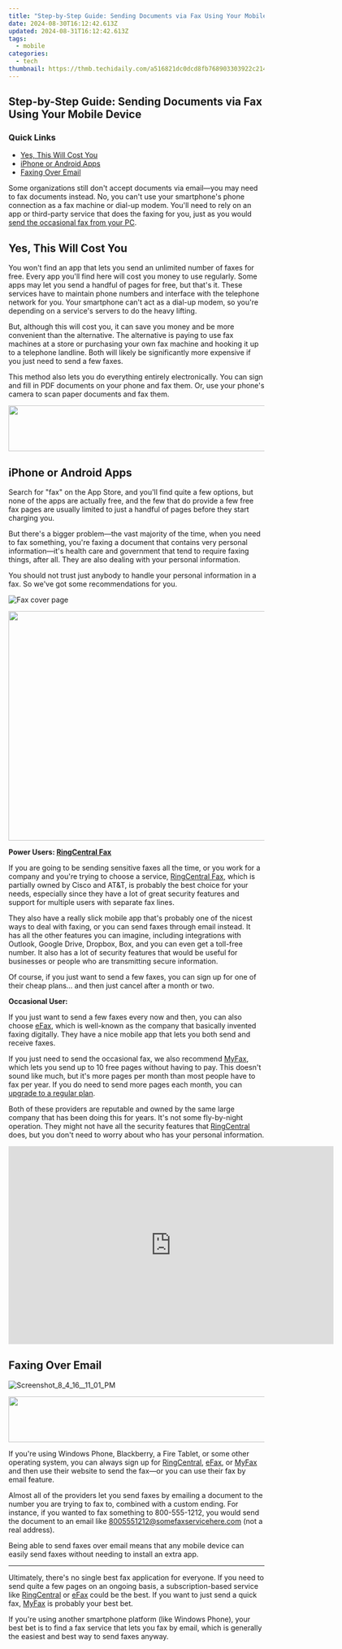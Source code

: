 ```yaml
---
title: "Step-by-Step Guide: Sending Documents via Fax Using Your Mobile Device"
date: 2024-08-30T16:12:42.613Z
updated: 2024-08-31T16:12:42.613Z
tags:
  - mobile
categories:
  - tech
thumbnail: https://thmb.techidaily.com/a516821dc0dcd8fb768903303922c214d1ad710be56ca1c3f04be97b27b5dc47.jpg
---
```


## Step-by-Step Guide: Sending Documents via Fax Using Your Mobile Device

### Quick Links

* [Yes, This Will Cost You](https://facebook-video-recording.techidaily.com/updated-2024-approved-the-art-of-image-detection-opposite-on-facebook-networks/)
* [iPhone or Android Apps](https://howto.techidaily.com/7-solutions-to-fix-error-code-963-on-google-play-of-huawei-nova-y71-drfone-by-drfone-fix-android-problems-fix-android-problems/)
* [Faxing Over Email](https://extra-resources.techidaily.com/exploring-ricoh-theta-s-in-full-review/)

 Some organizations still don't accept documents via email—you may need to fax documents instead. No, you can't use your smartphone's phone connection as a fax machine or dial-up modem. You'll need to rely on an app or third-party service that does the faxing for you, just as you would [send the occasional fax from your PC](https://tiktok-videos.techidaily.com/snapchats-secret-crafting-boomerang-masterpieces/).

##  Yes, This Will Cost You

 You won't find an app that lets you send an unlimited number of faxes for free. Every app you'll find here will cost you money to use regularly. Some apps may let you send a handful of pages for free, but that's it. These services have to maintain phone numbers and interface with the telephone network for you. Your smartphone can't act as a dial-up modem, so you're depending on a service's servers to do the heavy lifting.

 But, although this will cost you, it can save you money and be more convenient than the alternative. The alternative is paying to use fax machines at a store or purchasing your own fax machine and hooking it up to a telephone landline. Both will likely be significantly more expensive if you just need to send a few faxes.

 This method also lets you do everything entirely electronically. You can sign and fill in PDF documents on your phone and fax them. Or, use your phone's camera to scan paper documents and fax them.

<!-- affiliate ads begin -->
<a href="https://vapordna.pxf.io/c/5597632/1494880/17238" target="_top" id="1494880"><img src="//a.impactradius-go.com/display-ad/17238-1494880" border="0" alt="" width="728" height="90"/></a><img height="0" width="0" src="https://imp.pxf.io/i/5597632/1494880/17238" style="position:absolute;visibility:hidden;" border="0" />
<!-- affiliate ads end -->
##  iPhone or Android Apps

 Search for "fax" on the App Store, and you'll find quite a few options, but none of the apps are actually free, and the few that do provide a few free fax pages are usually limited to just a handful of pages before they start charging you.

 But there's a bigger problem—the vast majority of the time, when you need to fax something, you're faxing a document that contains very personal information—it's health care and government that tend to require faxing things, after all. They are also dealing with your personal information.

 You should not trust just anybody to handle your personal information in a fax. So we've got some recommendations for you.

![Fax cover page](https://static1.howtogeekimages.com/wordpress/wp-content/uploads/2015/06/34513455.png) 

<!-- affiliate ads begin -->
<a href="https://ukaidot.sjv.io/c/5597632/1793234/19578" target="_top" id="1793234"><img src="//a.impactradius-go.com/display-ad/19578-1793234" border="0" alt="" width="678" height="452"/></a><img height="0" width="0" src="https://imp.pxf.io/i/5597632/1793234/19578" style="position:absolute;visibility:hidden;" border="0" />
<!-- affiliate ads end -->
**Power Users: [RingCentral Fax](https://prf.hn/click/camref:1101l3Rga/creativeref:1011l40328/pubref:ct218505)** 

 If you are going to be sending sensitive faxes all the time, or you work for a company and you're trying to choose a service, [RingCentral Fax](https://prf.hn/click/camref:1101l3Rga/creativeref:1011l40328/pubref:ct218505), which is partially owned by Cisco and AT&T, is probably the best choice for your needs, especially since they have a lot of great security features and support for multiple users with separate fax lines.

 They also have a really slick mobile app that's probably one of the nicest ways to deal with faxing, or you can send faxes through email instead. It has all the other features you can imagine, including integrations with Outlook, Google Drive, Dropbox, Box, and you can even get a toll-free number. It also has a lot of security features that would be useful for businesses or people who are transmitting secure information.

 Of course, if you just want to send a few faxes, you can sign up for one of their cheap plans... and then just cancel after a month or two.

**Occasional User:** 

 If you just want to send a few faxes every now and then, you can also choose [eFax](https://ww2.efax.com/lp/competitor-comparison?cjdata=MXxOfDB8WXww&VID=36258&AID=14372175&utm%5Fcontent=14372175&utm%5Fmedium=affiliate&utm%5Fsource=cj&utm%5Fcampaign=3607085&Subid1=&subacctid=3607085&subacctname=Valnet+Inc.&adname=Compare+eFax+to+Other+Fax+Services+%26+See+Why+We%27re+the+Best%21&adid=14372175&SubId2=3607085&cjevent=68c666b8618c11ef8399018e0a82b82c&PID=cj%5Fint), which is well-known as the company that basically invented faxing digitally. They have a nice mobile app that lets you both send and receive faxes.

 If you just need to send the occasional fax, we also recommend [MyFax](https://www.anrdoezrs.net/links/3607085/type/dlg/sid/UUhtgUeUpU219888/https://www.myfax.com/lp/affiliate?cjdata=MXxOfDB8WXww&AID=12001188&utm%5Fcontent=12001188&utm%5Fmedium=affiliate&utm%5Fsource=cj&utm%5Fcampaign=3607085&Subid1=&subacctid=3607085&subacctname=Valnet+Inc.&adname=Faxing+Made+Easy%21+Start+Your+Free+Trial+Today+with+MyFax%21&adid=12001188&SubId2=3607085&cjevent=69f76f18618c11ef83f3e4740a82b82a), which lets you send up to 10 free pages without having to pay. This doesn't sound like much, but it's more pages per month than most people have to fax per year. If you do need to send more pages each month, you can [upgrade to a regular plan](https://www.anrdoezrs.net/links/3607085/type/dlg/sid/UUhtgUeUpU219888/https://www.myfax.com/lp/affiliate?cjdata=MXxOfDB8WXww&AID=10423449&utm%5Fcontent=10423449&utm%5Fmedium=affiliate&utm%5Fsource=cj&utm%5Fcampaign=3607085&Subid1=&subacctid=3607085&subacctname=Valnet+Inc.&adname=Banner+-+MyFax+Flash+125x125&adid=10423449&SubId2=3607085&cjevent=6a924f9b618c11ef83f3e4740a82b82a).

 Both of these providers are reputable and owned by the same large company that has been doing this for years. It's not some fly-by-night operation. They might not have all the security features that [RingCentral](https://prf.hn/click/camref:1101l3Rga/creativeref:1011l40328/pubref:ct218505) does, but you don't need to worry about who has your personal information.

<!-- affiliate ads begin -->
<a href="https://secure.2checkout.com/order/checkout.php?PRODS=2337838&QTY=1&AFFILIATE=108875&CART=1"><iframe width="640" height="390" src="https://www.youtube.com/embed/rzZwphIv4RM" title="APFill - Ink and Toner Coverage Calculator" frameborder="0" allow="accelerometer; autoplay; clipboard-write; encrypted-media; gyroscope; picture-in-picture; web-share" referrerpolicy="strict-origin-when-cross-origin" allowfullscreen></iframe></a>
<!-- affiliate ads end -->
##  Faxing Over Email

![Screenshot_8_4_16__11_01_PM](https://static1.howtogeekimages.com/wordpress/wp-content/uploads/2015/06/Screenshot_8_4_16__11_01_PM.png) 

<!-- affiliate ads begin -->
<a href="https://united.elfm.net/c/5597632/517826/4704" target="_top" id="517826"><img src="//a.impactradius-go.com/display-ad/4704-517826" border="0" alt="" width="728" height="90"/></a><img height="0" width="0" src="https://united.elfm.net/i/5597632/517826/4704" style="position:absolute;visibility:hidden;" border="0" />
<!-- affiliate ads end -->
 If you're using Windows Phone, Blackberry, a Fire Tablet, or some other operating system, you can always sign up for [RingCentral](https://prf.hn/click/camref:1101l3Rga/creativeref:1011l40328/pubref:ct218505), [eFax](https://ww2.efax.com/lp/competitor-comparison?cjdata=MXxOfDB8WXww&VID=36258&AID=14372175&utm%5Fcontent=14372175&utm%5Fmedium=affiliate&utm%5Fsource=cj&utm%5Fcampaign=3607085&Subid1=&subacctid=3607085&subacctname=Valnet+Inc.&adname=Compare+eFax+to+Other+Fax+Services+%26+See+Why+We%27re+the+Best%21&adid=14372175&SubId2=3607085&cjevent=68c666b8618c11ef8399018e0a82b82c&PID=cj%5Fint), or [MyFax](https://www.anrdoezrs.net/links/3607085/type/dlg/sid/UUhtgUeUpU219888/https://www.myfax.com/lp/affiliate?cjdata=MXxOfDB8WXww&AID=10423449&utm%5Fcontent=10423449&utm%5Fmedium=affiliate&utm%5Fsource=cj&utm%5Fcampaign=3607085&Subid1=&subacctid=3607085&subacctname=Valnet+Inc.&adname=Banner+-+MyFax+Flash+125x125&adid=10423449&SubId2=3607085&cjevent=6a924f9b618c11ef83f3e4740a82b82a) and then use their website to send the fax—or you can use their fax by email feature.

 Almost all of the providers let you send faxes by emailing a document to the number you are trying to fax to, combined with a custom ending. For instance, if you wanted to fax something to 800-555-1212, you would send the document to an email like 8005551212@somefaxservicehere.com (not a real address).

 Being able to send faxes over email means that any mobile device can easily send faxes without needing to install an extra app.

---

 Ultimately, there's no single best fax application for everyone. If you need to send quite a few pages on an ongoing basis, a subscription-based service like [RingCentral](https://prf.hn/click/camref:1101l3Rga/creativeref:1011l40328/pubref:ct218505) or [eFax](https://ww2.efax.com/lp/competitor-comparison?cjdata=MXxOfDB8WXww&VID=36258&AID=14372175&utm%5Fcontent=14372175&utm%5Fmedium=affiliate&utm%5Fsource=cj&utm%5Fcampaign=3607085&Subid1=&subacctid=3607085&subacctname=Valnet+Inc.&adname=Compare+eFax+to+Other+Fax+Services+%26+See+Why+We%27re+the+Best%21&adid=14372175&SubId2=3607085&cjevent=68c666b8618c11ef8399018e0a82b82c&PID=cj%5Fint) could be the best. If you want to just send a quick fax, [MyFax](https://www.anrdoezrs.net/links/3607085/type/dlg/sid/UUhtgUeUpU219888/https://www.myfax.com/lp/affiliate?cjdata=MXxOfDB8WXww&AID=10423449&utm%5Fcontent=10423449&utm%5Fmedium=affiliate&utm%5Fsource=cj&utm%5Fcampaign=3607085&Subid1=&subacctid=3607085&subacctname=Valnet+Inc.&adname=Banner+-+MyFax+Flash+125x125&adid=10423449&SubId2=3607085&cjevent=6a924f9b618c11ef83f3e4740a82b82a) is probably your best bet.

 If you're using another smartphone platform (like Windows Phone), your best bet is to find a fax service that lets you fax by email, which is generally the easiest and best way to send faxes anyway.

<ins class="adsbygoogle"
     style="display:block"
     data-ad-format="autorelaxed"
     data-ad-client="ca-pub-7571918770474297"
     data-ad-slot="1223367746"></ins>



<ins class="adsbygoogle"
     style="display:block"
     data-ad-client="ca-pub-7571918770474297"
     data-ad-slot="8358498916"
     data-ad-format="auto"
     data-full-width-responsive="true"></ins>


